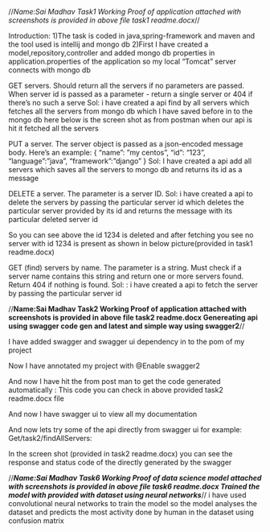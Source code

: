 
//*Name:Sai Madhav
Task1 	Working Proof of application  attached with screenshots is provided in above file task1 readme.docx*//

Introduction:
1)The task is coded in java,spring-framework and maven  and the tool used is intellij and mongo db
2)First I have created a model,repository,controller and added mongo db properties in application.properties of the application so my local “Tomcat” server connects with mongo db 

GET servers. Should return all the servers if no parameters are passed. When server id is passed as a parameter - return a single server or 404 if there’s no such a serve
Sol:
i have created a api find by all servers which fetches all the servers from mongo db which I have saved before in to the mongo db here below is the screen shot as from postman when our api is hit it fetched all the servers 
 
PUT a server. The server object is passed as a json-encoded message body. Here’s an
example:
{
“name”: ”my centos”,
“id”: “123”,
“language”:”java”,
“framework”:”django”
} 
Sol:
 I  have created a api add all servers which saves all the servers to mongo db and returns its id as a message
 
DELETE a server. The parameter is a server ID.
Sol: 
i have created a api to delete the servers by passing the particular server id  which deletes the particular server provided by its id and returns the message with its particular deleted server id
 
So you can see above the id 1234 is deleted and after fetching you see no server with id 1234 is present as shown in below picture(provided in task1 readme.docx)
 

GET (find) servers by name. The parameter is a string. Must check if a server name contains this string and return one or more servers found. Return 404 if nothing is found.
Sol: : i have created a api to fetch the server by passing the particular server id  
 


//**Name:Sai Madhav
Task2 Working Proof of application  attached with screenshots is provided in above file task2 readme.docx
Genereating api using swagger code gen and latest and simple way using swagger2**//

I have added swagger and swagger ui dependency in to the pom of my project 
 
Now I have annotated my project with @Enable swagger2
 
And now I have hit the from post man to get the code generated automatically : 
This code you can check in above provided task2 readme.docx file
 
 
And now I have swagger ui to view all my documentation 
 
And now lets try some of the api directly from swagger ui for example:
Get/task2/findAllServers:
 
In the screen shot (provided in task2 readme.docx) you can see the response and status code of the directly generated by the swagger 

//*****Name:Sai Madhav
Task6 Working Proof of data science model attached with screenshots is provided in above file task6 readme.docx
Trained the model with provided with dataset using neural networks*****//
i have used convolutional neural networks to train the model so the model analyses the dataset and predicts the most activity done by human in the dataset using confusion matrix



